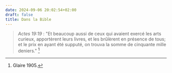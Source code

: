 ```yaml
---
date: 2024-09-06 20:02:54+02:00
draft: false
title: Dans la Bible
---
```





> *Actes 19:19* : "Et beaucoup aussi de ceux qui avaient exercé les arts curieux, apportèrent leurs livres, et les brûlèrent en présence de tous; et le prix en ayant été supputé, on trouva la somme de cinquante mille deniers." [^1]

[^1]: Glaire 1905.
